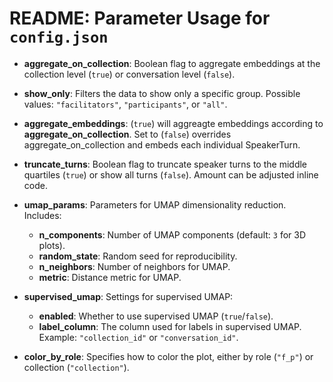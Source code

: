 # README: Parameter Usage for `config.json`

- **aggregate_on_collection**: Boolean flag to aggregate embeddings at the collection level (`true`) or conversation level (`false`).

- **show_only**: Filters the data to show only a specific group. Possible values: `"facilitators"`, `"participants"`, or `"all"`.

- **aggregate_embeddings**: (`true`) will aggreagte embeddings according to **aggregate_on_collection**. Set to (`false`) overrides aggregate_on_collection and embeds each individual SpeakerTurn.

- **truncate_turns**: Boolean flag to truncate speaker turns to the middle quartiles (`true`) or show all turns (`false`). Amount can be adjusted inline code.

- **umap_params**: Parameters for UMAP dimensionality reduction. Includes:
  - **n_components**: Number of UMAP components (default: `3` for 3D plots).
  - **random_state**: Random seed for reproducibility.
  - **n_neighbors**: Number of neighbors for UMAP.
  - **metric**: Distance metric for UMAP.

- **supervised_umap**: Settings for supervised UMAP:
  - **enabled**: Whether to use supervised UMAP (`true`/`false`).
  - **label_column**: The column used for labels in supervised UMAP. Example: `"collection_id"` or `"conversation_id"`.

- **color_by_role**: Specifies how to color the plot, either by role (`"f_p"`) or collection (`"collection"`).
